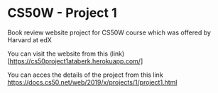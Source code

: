 # CS50W - Project 1

Book review website project for CS50W course which was offered by Harvard at edX

You can visit the website from this (link)[https://cs50project1ataberk.herokuapp.com/]

You can acces the details of the project from this link https://docs.cs50.net/web/2019/x/projects/1/project1.html
